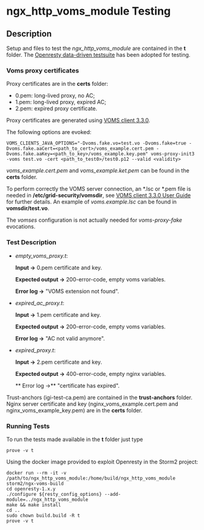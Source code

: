 # ngx\_http\_voms\_module Testing 

## Description

Setup and files to test the *ngx\_http\_voms\_module* are contained in the **t** folder. The [Openresty data-driven testsuite](https://openresty.gitbooks.io/programming-openresty/content/testing/) has been adopted for testing.

### Voms proxy certificates 

Proxy certificates are in the **certs** folder:

 * 0.pem: long-lived proxy, no AC;
 * 1.pem: long-lived proxy, expired AC;
 * 2.pem: expired proxy certificate.

Proxy certificates are generated using [VOMS client 3.3.0](http://italiangrid.github.io/voms/documentation/voms-clients-guide/3.0.3/). 

The following options are evoked:

	VOMS_CLIENTS_JAVA_OPTIONS="-Dvoms.fake.vo=test.vo -Dvoms.fake=true -Dvoms.fake.aaCert=<path_to_cert>/voms_example.cert.pem -Dvoms.fake.aaKey=<path_to_key>/voms_example.key.pem" voms-proxy-init3 -voms test.vo -cert <path_to_test0>/test0.p12 --valid <validity>

*voms\_example.cert.pem* and *voms\_example.ket.pem* can be found in the **certs** folder. 

To perform correctly the VOMS server connection, an *.lsc or *.pem file is needed in **/etc/grid-security/vomsdir**, see [VOMS client 3.3.0 User Guide](http://italiangrid.github.io/voms/documentation/voms-clients-guide/3.0.3/) for further details. An example of *voms.example.lsc* can be found in **vomsdir/test.vo**.

The *vomses* configuration is not actually needed for *voms-proxy-fake* evocations.

### Test Description

  * *empty\_voms\_proxy.t*: 
    
    **Input ->** 0.pem certificate and key. 
    
    **Expected output ->** 200-error-code, empty voms variables. 
    
    **Error log ->** "VOMS extension not found".
   
  * *expired\_ac\_proxy.t*: 

    **Input ->** 1.pem certificate and key. 

    **Expected output ->** 200-error-code, empty voms variables. 

    **Error log ->** "AC not valid anymore".

  * *expired\_proxy.t*: 
   
    **Input ->** 2.pem certificate and key. 
   
    **Expected output ->** 400-error-code, empty nginx variables.

    ** Error log ->** "certificate has expired".
 
Trust-anchors (igi-test-ca.pem) are contained in the **trust-anchors** folder. Nginx server certificate and key (nginx\_voms\_example.cert.pem and nginx\_voms\_example\_key.pem) are in the **certs** folder.

### Running Tests

To run the tests made available in the **t** folder just type

	prove -v t


Using the docker image provided to exploit Openresty in the Storm2 project:

	docker run --rm -it -v /path/to/ngx_http_voms_module:/home/build/ngx_http_voms_module storm2/ngx-voms-build
	cd openresty-1.x.y
	./configure ${resty_config_options} --add-module=../ngx_http_voms_module
	make && make install
	cd ..
	sudo chown build.build -R t
	prove -v t
